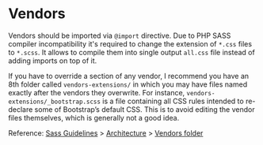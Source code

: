 # Vendors

Vendors should be imported via `@import` directive. Due to PHP SASS compiler incompatibility it's required to change 
the extension of `*.css` files to `*.scss`. It allows to compile them into single output `all.css` file instead of 
adding imports on top of it.

If you have to override a section of any vendor, I recommend you have an 8th folder called `vendors-extensions/` in 
which you may have files named exactly after the vendors they overwrite. 
For instance, `vendors-extensions/_bootstrap.scss` is a file containing all CSS rules intended to re-declare some of 
Bootstrap’s default CSS. This is to avoid editing the vendor files themselves, which is generally not a good idea.

Reference: [Sass Guidelines](http://sass-guidelin.es/) > [Architecture](http://sass-guidelin.es/#architecture) > [Vendors folder](http://sass-guidelin.es/#vendors-folder)
